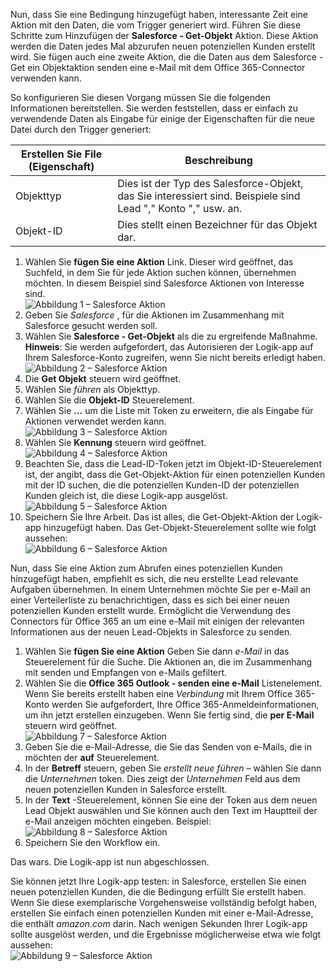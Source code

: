 Nun, dass Sie eine Bedingung hinzugefügt haben, interessante Zeit eine Aktion mit den Daten, die vom Trigger generiert wird. Führen Sie diese Schritte zum Hinzufügen der **Salesforce - Get-Objekt** Aktion. Diese Aktion werden die Daten jedes Mal abzurufen neuen potenziellen Kunden erstellt wird. Sie fügen auch eine zweite Aktion, die die Daten aus dem Salesforce - Get ein Objektaktion senden eine e-Mail mit dem Office 365-Connector verwenden kann.  

So konfigurieren Sie diesen Vorgang müssen Sie die folgenden Informationen bereitstellen. Sie werden feststellen, dass er einfach zu verwendende Daten als Eingabe für einige der Eigenschaften für die neue Datei durch den Trigger generiert:

| Erstellen Sie File (Eigenschaft) | Beschreibung |
| --- | --- |
| Objekttyp |Dies ist der Typ des Salesforce-Objekt, das Sie interessiert sind. Beispiele sind Lead "," Konto "," usw. an. |
| Objekt-ID |Dies stellt einen Bezeichner für das Objekt dar. |

1. Wählen Sie **fügen Sie eine Aktion** Link. Dieser wird geöffnet, das Suchfeld, in dem Sie für jede Aktion suchen können, übernehmen möchten. In diesem Beispiel sind Salesforce Aktionen von Interesse sind.      
   ![Abbildung 1 – Salesforce Aktion](./media/connectors-create-api-salesforce/action-1.png)  
2. Geben Sie *Salesforce* , für die Aktionen im Zusammenhang mit Salesforce gesucht werden soll.
3. Wählen Sie **Salesforce - Get-Objekt** als die zu ergreifende Maßnahme.   **Hinweis**: Sie werden aufgefordert, das Autorisieren der Logik-app auf Ihrem Salesforce-Konto zugreifen, wenn Sie nicht bereits erledigt haben.    
   ![Abbildung 2 – Salesforce Aktion](./media/connectors-create-api-salesforce/action-2.png)    
4. Die **Get Objekt** steuern wird geöffnet.  
5. Wählen Sie *führen* als Objekttyp.
6. Wählen Sie die **Objekt-ID** Steuerelement.
7. Wählen Sie **...**  um die Liste mit Token zu erweitern, die als Eingabe für Aktionen verwendet werden kann.       
   ![Abbildung 3 – Salesforce Aktion](./media/connectors-create-api-salesforce/action-3.png)    
8. Wählen Sie **Kennung** steuern wird geöffnet.   
   ![Abbildung 4 – Salesforce Aktion](./media/connectors-create-api-salesforce/action-4.png)     
9. Beachten Sie, dass die Lead-ID-Token jetzt im Objekt-ID-Steuerelement ist, der angibt, dass die Get-Objekt-Aktion für einen potenziellen Kunden mit der ID suchen, die die potenziellen Kunden-ID der potenziellen Kunden gleich ist, die diese Logik-app ausgelöst.  
   ![Abbildung 5 – Salesforce Aktion](./media/connectors-create-api-salesforce/action-5.png)  
10. Speichern Sie Ihre Arbeit. Das ist alles, die Get-Objekt-Aktion der Logik-app hinzugefügt haben. Das Get-Objekt-Steuerelement sollte wie folgt aussehen:    
    ![Abbildung 6 – Salesforce Aktion](./media/connectors-create-api-salesforce/action-6.png)  

Nun, dass Sie eine Aktion zum Abrufen eines potenziellen Kunden hinzugefügt haben, empfiehlt es sich, die neu erstellte Lead relevante Aufgaben übernehmen. In einem Unternehmen möchte Sie per e-Mail an einer Verteilerliste zu benachrichtigen, dass es sich bei einer neuen potenziellen Kunden erstellt wurde. Ermöglicht die Verwendung des Connectors für Office 365 an um eine e-Mail mit einigen der relevanten Informationen aus der neuen Lead-Objekts in Salesforce zu senden.  

1. Wählen Sie **fügen Sie eine Aktion** Geben Sie dann *e-Mail* in das Steuerelement für die Suche. Die Aktionen an, die im Zusammenhang mit senden und Empfangen von e-Mails gefiltert.  
2. Wählen Sie die **Office 365 Outlook - senden eine e-Mail** Listenelement. Wenn Sie bereits erstellt haben eine *Verbindung* mit Ihrem Office 365-Konto werden Sie aufgefordert, Ihre Office 365-Anmeldeinformationen, um ihn jetzt erstellen einzugeben. Wenn Sie fertig sind, die **per E-Mail** steuern wird geöffnet.        
   ![Abbildung 7 – Salesforce Aktion](./media/connectors-create-api-salesforce/action-7.png)  
3. Geben Sie die e-Mail-Adresse, die Sie das Senden von e-Mails, die in möchten der **auf** Steuerelement.
4. In der **Betreff** steuern, geben Sie *erstellt neue führen* – wählen Sie dann die *Unternehmen* token. Dies zeigt der *Unternehmen* Feld aus dem neuen potenziellen Kunden in Salesforce erstellt.  
5. In der **Text** -Steuerelement, können Sie eine der Token aus dem neuen Lead Objekt auswählen und Sie können auch den Text im Hauptteil der e-Mail anzeigen möchten eingeben. Beispiel:  
   ![Abbildung 8 – Salesforce Aktion](./media/connectors-create-api-salesforce/action-8.png)   
6. Speichern Sie den Workflow ein.  

Das wars. Die Logik-app ist nun abgeschlossen.  

Sie können jetzt Ihre Logik-app testen: in Salesforce, erstellen Sie einen neuen potenziellen Kunden, die die Bedingung erfüllt Sie erstellt haben.  Wenn Sie diese exemplarische Vorgehensweise vollständig befolgt haben, erstellen Sie einfach einen potenziellen Kunden mit einer e-Mail-Adresse, die enthält *amazon.com* darin. Nach wenigen Sekunden Ihrer Logik-app sollte ausgelöst werden, und die Ergebnisse möglicherweise etwa wie folgt aussehen:  
![Abbildung 9 – Salesforce Aktion](./media/connectors-create-api-salesforce/action-9.png)  

